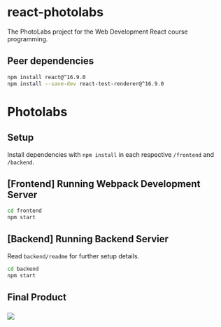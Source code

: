 # react-photolabs

The PhotoLabs project for the Web Development React course programming.

## Peer dependencies

```sh
npm install react@^16.9.0
npm install --save-dev react-test-renderer@^16.9.0
```

# Photolabs

## Setup

Install dependencies with `npm install` in each respective `/frontend` and `/backend`.

## [Frontend] Running Webpack Development Server

```sh
cd frontend
npm start
```

## [Backend] Running Backend Servier

Read `backend/readme` for further setup details.

```sh
cd backend
npm start
```

## Final Product

### ![](https://github.com/Lala0419/photolabs-starter/blob/main/frontend/src/assets/photolabs.gif)
